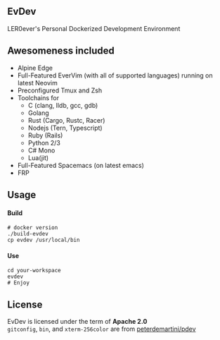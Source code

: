 ## EvDev
LER0ever's Personal Dockerized Development Environment

## Awesomeness included
- Alpine Edge
- Full-Featured EverVim (with all of supported languages) running on latest Neovim
- Preconfigured Tmux and Zsh
- Toolchains for
    - C (clang, lldb, gcc, gdb)
    - Golang
    - Rust (Cargo, Rustc, Racer)
    - Nodejs (Tern, Typescript)
    - Ruby (Rails)
    - Python 2/3
    - C# Mono
    - Lua(jit)
- Full-Featured Spacemacs (on latest emacs)
- FRP

## Usage
#### Build
```
# docker version
./build-evdev
cp evdev /usr/local/bin
```

#### Use
```
cd your-workspace
evdev
# Enjoy
```

## License
EvDev is licensed under the term of **Apache 2.0**  
`gitconfig`, `bin`, and `xterm-256color` are from [peterdemartini/pdev](https://github.com/peterdemartini/pdev)